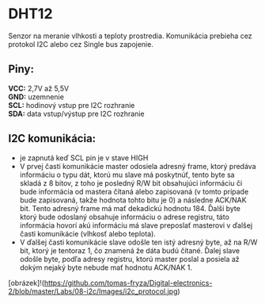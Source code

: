 # DHT12

Senzor na meranie vlhkosti a teploty prostredia. Komunikácia prebieha cez protokol I2C alebo cez Single bus zapojenie.

## Piny:

**VCC:** 2,7V až 5,5V  
**GND:** uzemnenie  
**SCL:** hodinový vstup pre I2C rozhranie  
**SDA:** data vstup/výstup pre I2C rozhranie  

## I2C komunikácia:

- je zapnutá keď SCL pin je v stave HIGH  
- V prvej časti komunikácie master odosiela adresný frame, ktorý predáva informáciu o typu dát, ktorú mu slave má poskytnúť, tento byte sa skladá z 8 bitov, z toho je posledný R/W bit obsahujúci informáciu či bude informácia od mastera čítaná alebo zapisovaná (v tomto prípade bude zapisovaná, takže hodnota tohto bitu je 0) a následne ACK/NAK bit. Tento adresný frame má mať dekadickú hodnotu 184. Ďalší byte ktorý bude odoslaný obsahuje informáciu o adrese registru, táto informácia hovorí akú informáciu má slave preposlať masterovi v ďalšej časti komunikácie (vlhkosť alebo teplota).  
- V ďalšej časti komunikácie slave odošle ten istý adresný byte, až na R/W bit, ktorý je tentoraz 1, čo znamená že dáta budú čítané. Ďalej slave odošle byte, podľa adresy registru, ktorú master poslal a posiela až dokým nejaký byte nebude mať hodnotu ACK/NAK 1.

[obrázek]!(https://github.com/tomas-fryza/Digital-electronics-2/blob/master/Labs/08-i2c/Images/i2c_protocol.jpg)

